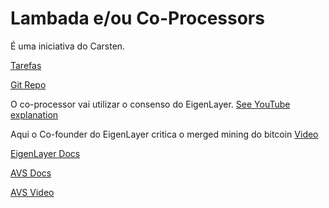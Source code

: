 # Lambada e/ou Co-Processors

É uma iniciativa do Carsten.

[Tarefas](https://docs.google.com/document/d/1NFGr5Yig0jbZ1s9vI4GjUUHVGpdJlcuQSD2OL7Vlbfc/edit)

[Git Repo](https://github.com/zippiehq/cartesi-lambada-coprocessor)

O co-processor vai utilizar o consenso do EigenLayer.
[See YouTube explanation](https://youtu.be/-V-fG4J1N_M?si=7l9RC8S_W-GdO50K&t=2141)

Aqui o Co-founder do EigenLayer critica o merged mining do bitcoin
[Video](https://www.youtube.com/watch?v=HcEGXoC57Rw&t=1062s)

[EigenLayer Docs](https://docs.eigenlayer.xyz/)

[AVS Docs](https://docs.eigenlayer.xyz/eigenlayer/avs-guides/incredible-squaring#incredible-squaring-avs-lifecycle-flow)

[AVS Video](https://www.loom.com/share/50314b3ec0f34e2ba386d45724602d76?sid=9d68d8cb-d2d5-4123-bd06-776de2076de0)
